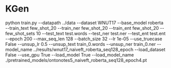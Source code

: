 # KGen

python train.py --datapath ../data --dataset WNUT17 --base_model roberta --train_text few_shot_20 --train_ner few_shot_20 --train_ent few_shot_20 --few_shot_sets 10 --test_text test.words --test_ner test.ner --test_ent test.ent --epoch 200 --max_seq_len 128 --batch_size 32 --lr 1e-05 --use_truecase False --unsup_lr 0.5 --unsup_text train_0.words --unsup_ner train_0.ner --model_name ../results/wnut17_naiveft_roberta_seq128_epoch --load_dataset False --use_gpu True --load_model True --load_model_name ./pretrained_models/ontonotes5_naiveft_roberta_seq128_epoch4.pt
